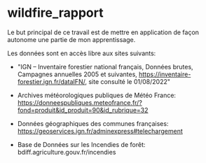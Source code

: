 # wildfire_rapport

Le but principal de ce travail est de mettre en application de façon autonome une partie de mon apprentissage.

Les données sont en accès libre aux sites suivants:  
    
  - "IGN – Inventaire forestier national français, Données brutes, Campagnes annuelles 2005 et suivantes, https://inventaire-forestier.ign.fr/dataIFN/, site consulté le 01/08/2022"  
  
- Archives météorologiques publiques de Météo France:  
https://donneespubliques.meteofrance.fr/?fond=produit&id_produit=90&id_rubrique=32  
   
- Données géographiques des communes françaises:  
https://geoservices.ign.fr/adminexpress#telechargement  
  
- Base de Données sur les Incendies de forêt:  
bdiff.agriculture.gouv.fr/incendies

